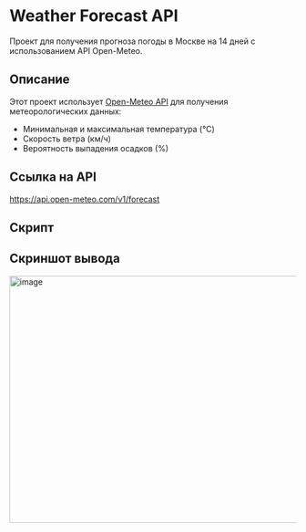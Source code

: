 # Weather Forecast API

Проект для получения прогноза погоды в Москве на 14 дней с использованием API Open-Meteo.

## Описание

Этот проект использует [Open-Meteo API](https://open-meteo.com/) для получения метеорологических данных:
- Минимальная и максимальная температура (°C)
- Скорость ветра (км/ч)
- Вероятность выпадения осадков (%)

## Ссылка на API
https://api.open-meteo.com/v1/forecast

## Скрипт


## Скриншот вывода
<img width="1386" height="433" alt="image" src="https://github.com/user-attachments/assets/0be5e10d-3542-4326-9784-d03ac7110d83" />

